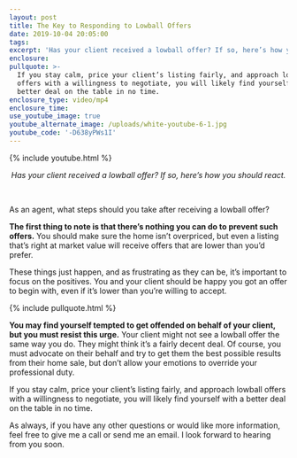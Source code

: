 ```yaml
---
layout: post
title: The Key to Responding to Lowball Offers
date: 2019-10-04 20:05:00
tags:
excerpt: 'Has your client received a lowball offer? If so, here’s how you should react.'
enclosure:
pullquote: >-
  If you stay calm, price your client’s listing fairly, and approach lowball
  offers with a willingness to negotiate, you will likely find yourself with a
  better deal on the table in no time.
enclosure_type: video/mp4
enclosure_time:
use_youtube_image: true
youtube_alternate_image: /uploads/white-youtube-6-1.jpg
youtube_code: '-D638yPWs1I'
---
```


{% include youtube.html %}

<center><em>Has your client received a lowball offer? If so, here&rsquo;s how you should react.</em></center>

&nbsp;

As an agent, what steps should you take after receiving a lowball offer?&nbsp;

**The first thing to note is that there’s nothing you can do to prevent such offers.** You should make sure the home isn’t overpriced, but even a listing that’s right at market value will receive offers that are lower than you’d prefer.&nbsp;

These things just happen, and as frustrating as they can be, it’s important to focus on the positives. You and your client should be happy you got an offer to begin with, even if it’s lower than you’re willing to accept.

{% include pullquote.html %}

**You may find yourself tempted to get offended on behalf of your client, but you must resist this urge.** Your client might not see a lowball offer the same way you do. They might think it’s a fairly decent deal. Of course, you must advocate on their behalf and try to get them the best possible results from their home sale, but don’t allow your emotions to override your professional duty.&nbsp;

If you stay calm, price your client’s listing fairly, and approach lowball offers with a willingness to negotiate, you will likely find yourself with a better deal on the table in no time.&nbsp;

As always, if you have any other questions or would like more information, feel free to give me a call or send me an email. I look forward to hearing from you soon.